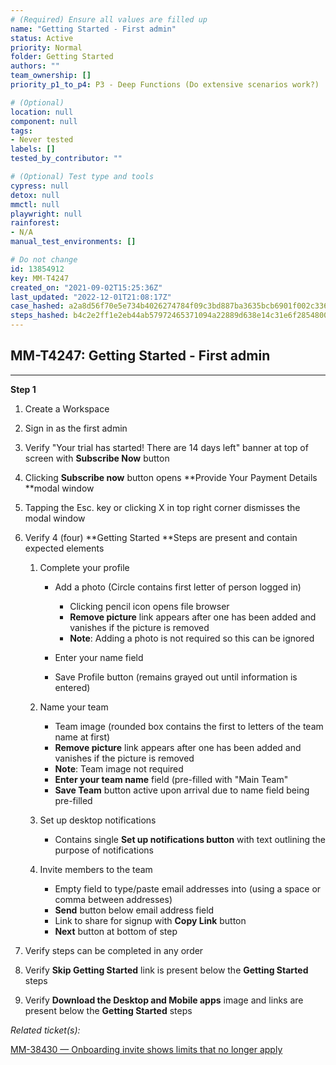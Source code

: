 ```yaml
---
# (Required) Ensure all values are filled up
name: "Getting Started - First admin"
status: Active
priority: Normal
folder: Getting Started
authors: ""
team_ownership: []
priority_p1_to_p4: P3 - Deep Functions (Do extensive scenarios work?)

# (Optional)
location: null
component: null
tags: 
- Never tested
labels: []
tested_by_contributor: ""

# (Optional) Test type and tools
cypress: null
detox: null
mmctl: null
playwright: null
rainforest: 
- N/A
manual_test_environments: []

# Do not change
id: 13854912
key: MM-T4247
created_on: "2021-09-02T15:25:36Z"
last_updated: "2022-12-01T21:08:17Z"
case_hashed: a2a8d56f70e5e734b4026274784f09c3bd887ba3635bcb6901f002c336cf19cee666b0afc1c4fb7b6c09d99fc641c9db
steps_hashed: b4c2e2ff1e2eb44ab57972465371094a22889d638e14c31e6f2854800ad9c77a15d60b360f1ccc7db7d6b039f8f66d4d
---
```


<!-- (Auto-generated) Based on frontmatter's "key" and "name" -->

## MM-T4247: Getting Started - First admin

---

**Step 1**

1. Create a Workspace

2. Sign in as the first admin

3. Verify "Your trial has started! There are 14 days left" banner at top of screen with **Subscribe Now** button

4. Clicking **Subscribe now** button opens \*\*Provide Your Payment Details \*\*modal window

5. Tapping the Esc. key or clicking X in top right corner dismisses the modal window

6. Verify 4 (four) \*\*Getting Started \*\*Steps are present and contain expected elements

   1. Complete your profile

      - Add a photo (Circle contains first letter of person logged in)

        - Clicking pencil icon opens file browser
        - **Remove picture** link appears after one has been added and vanishes if the picture is removed
        - **Note**: Adding a photo is not required so this can be ignored

      - Enter your name field

      - Save Profile button (remains grayed out until information is entered)

   2. Name your team

      - Team image (rounded box contains the first to letters of the team name at first)
      - **Remove picture** link appears after one has been added and vanishes if the picture is removed
      - **Note**: Team image not required
      - **Enter your team name** field (pre-filled with "Main Team"
      - **Save Team** button active upon arrival due to name field being pre-filled

   3. Set up desktop notifications

      - Contains single **Set up notifications button** with text outlining the purpose of notifications

   4. Invite members to the team

      - Empty field to type/paste email addresses into (using a space or comma between addresses)
      - **Send** button below email address field
      - Link to share for signup with **Copy Link** button
      - **Next** button at bottom of step

7. Verify steps can be completed in any order

8. Verify **Skip Getting Started** link is present below the **Getting Started** steps

9. Verify **Download the Desktop and Mobile apps** image and links are present below the **Getting Started** steps

_Related ticket(s):_

[MM-38430 — Onboarding invite shows limits that no longer apply](https://mattermost.atlassian.net/browse/MM-38430)
